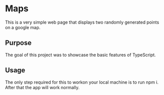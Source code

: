 # Maps

This is a very simple web page that displays two randomly generated points on a google map.

## Purpose

The goal of this project was to showcase the basic features of TypeScript.

## Usage

The only step required for this to workon your local machine is to run npm i. After that the app will work normally.